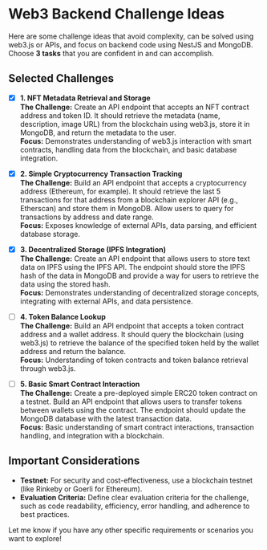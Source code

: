 # Web3 Backend Challenge Ideas

Here are some challenge ideas that avoid complexity, can be solved using web3.js or APIs, and focus on backend code using NestJS and MongoDB. Choose **3 tasks** that you are confident in and can accomplish.

## Selected Challenges

- [x] **1. NFT Metadata Retrieval and Storage**  
  **The Challenge:** Create an API endpoint that accepts an NFT contract address and token ID. It should retrieve the metadata (name, description, image URL) from the blockchain using web3.js, store it in MongoDB, and return the metadata to the user.  
  **Focus:** Demonstrates understanding of web3.js interaction with smart contracts, handling data from the blockchain, and basic database integration.

- [x] **2. Simple Cryptocurrency Transaction Tracking**  
  **The Challenge:** Build an API endpoint that accepts a cryptocurrency address (Ethereum, for example). It should retrieve the last 5 transactions for that address from a blockchain explorer API (e.g., Etherscan) and store them in MongoDB. Allow users to query for transactions by address and date range.  
  **Focus:** Exposes knowledge of external APIs, data parsing, and efficient database storage.

- [x] **3. Decentralized Storage (IPFS Integration)**  
  **The Challenge:** Create an API endpoint that allows users to store text data on IPFS using the IPFS API. The endpoint should store the IPFS hash of the data in MongoDB and provide a way for users to retrieve the data using the stored hash.  
  **Focus:** Demonstrates understanding of decentralized storage concepts, integrating with external APIs, and data persistence.

- [ ] **4. Token Balance Lookup**  
  **The Challenge:** Build an API endpoint that accepts a token contract address and a wallet address. It should query the blockchain (using web3.js) to retrieve the balance of the specified token held by the wallet address and return the balance.  
  **Focus:** Understanding of token contracts and token balance retrieval through web3.js.

- [ ] **5. Basic Smart Contract Interaction**  
  **The Challenge:** Create a pre-deployed simple ERC20 token contract on a testnet. Build an API endpoint that allows users to transfer tokens between wallets using the contract. The endpoint should update the MongoDB database with the latest transaction data.  
  **Focus:** Basic understanding of smart contract interactions, transaction handling, and integration with a blockchain.

## Important Considerations

- **Testnet:** For security and cost-effectiveness, use a blockchain testnet (like Rinkeby or Goerli for Ethereum).
- **Evaluation Criteria:** Define clear evaluation criteria for the challenge, such as code readability, efficiency, error handling, and adherence to best practices.

Let me know if you have any other specific requirements or scenarios you want to explore!
